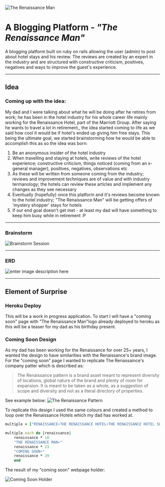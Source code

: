 
![The Renaissance Man](https://lh3.googleusercontent.com/-tE9r9h4VMCk/WQmfumyQsPI/AAAAAAAAAHE/wHfSRY_k1mk7GRQTHW10moOHwTSw-_w5wCLcB/s600/imageedit_23_8438851527.png "imageedit_23_8438851527.png")

**A Blogging Platform - *"The Renaissance Man"***
========
A blogging platform built on ruby on rails allowing the user (admin) to post about hotel stays and his review. The reviews are created by an expert in the industry and are structured with constructive criticism, positives, negatives and ways to improve the guest's experience.

----------
**Idea**
-------------
### Coming up with the idea:

My dad and I were talking about what he will be doing after he retires from work; he has been in the hotel industry for his whole career life mainly working for the Renaissance Hotel, part of the Marriott Group.
After saying he wants to travel a lot in retirement,, the idea started coming to life as we said how cool it would be if hotel's ended up giving him free stays. This being the ultimate goal, we started brainstorming how he would be able to accomplish this as so the idea was born:

1. Be an anonymous insider of the hotel industry
2. When travelling and staying at hotels, write reviews of the hotel experience; constructive criticism, things noticed (coming from an x-general manager), positives, negatives, observations etc
3. As these will be written from someone coming from the industry; reviews and improvement techniques are of value and with industry termanology; the hotels can review these articles and implement any changes as they see necessary
4. Eventually (hopefully) once this platform and it's reviews become known to the hotel industry; "The Renaissance Man" will be getting offers of 'mystery shopper' stays for hotels
5. If our end goal doesn't get met - at least my dad will have something to keep him busy while in retirement :P

----------
### Brainstorm

![Brainstorm Session](https://lh3.googleusercontent.com/-9iMWmTHrgH4/WQlzCUECRqI/AAAAAAAAAGY/WJLhSeyFby06o0I0k7HJcgan2e7y27h7wCLcB/s700/FullSizeRender+%25284%2529.jpg "FullSizeRender &#40;4&#41;.jpg")

----------
### ERD

![enter image description here](https://lh3.googleusercontent.com/-HFhEXQe9WAQ/WQmUrcURHqI/AAAAAAAAAGw/rsUX-zd31tUibyayKlBj7o_LlfZvbYbPwCLcB/s800/imageedit_21_4535864576.png "imageedit_21_4535864576.png")

----------

**Element of Surprise**
-------------
### Heroku Deploy

This will be a work in progress application. To start I will have a "coming soon" page with "The Renaissance Man"logo already deployed to heroku as this will be a teaser for my dad as his birthday present.

### Coming Soon Design

As my dad has been working for the Renaissance for over 25+ years, I wanted the design to have similarities with the Renaissance's brand image. For the "coming soon" page I wanted to replicate The Renassaince's company patter which is described as:

> The Renaissance pattern is a brand asset meant to represent diversity of
locations, global nature of the brand and plenty of room for expansion. It is
meant to be taken as a whole, as a suggestion of scope and diversity and not
as a literal directory of properties.

See example below:
![The Renaissance Pattern](https://lh3.googleusercontent.com/-H9_O5ZIR6mU/WQmq3rdIN_I/AAAAAAAAAHY/kb0J9Los8DQC3GU6uPatA6AroHlRqlS0QCLcB/s800/Screen+Shot+2017-05-03+at+8.00.07+pm.png "Screen Shot 2017-05-03 at 8.00.07 pm.png")

To replicate this design I used the same colours and created a method to loop over the Renaissance Hotels which my dad has worked at.

```ruby
multiple = ["RENAISSANCE∙THE RENAISSANCE HOTEL∙THE RENAISSANCE HOTEL SEOUL∙THE RENAISSANCE KUALA LUMPUR∙"]

multiple.each do |renaissance|
	renaissance * 10
    "THE RENAISSANCE MAN∙"
    renaissance * 23
	"COMING SOON∙"
	renaissance * 29
	end
```
The result of my "coming soon" webpage holder:

![Coming Soon Holder](https://lh3.googleusercontent.com/cmzxfdD-A-WkYyRfffzaaznPp2l4g_qNCVuP3qU6MMkDxljvWPXguTMzjblFrRy1p-8AoHg=s800 "Screen Shot 2017-05-03 at 8.13.51 pm.png")
